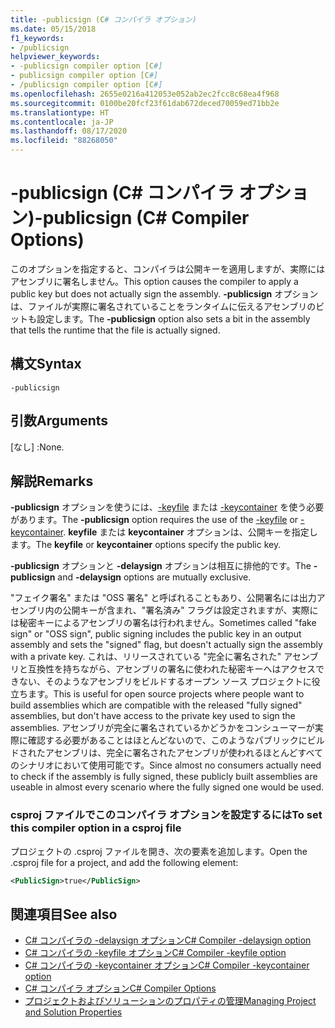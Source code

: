 ```yaml
---
title: -publicsign (C# コンパイラ オプション)
ms.date: 05/15/2018
f1_keywords:
- /publicsign
helpviewer_keywords:
- -publicsign compiler option [C#]
- publicsign compiler option [C#]
- /publicsign compiler option [C#]
ms.openlocfilehash: 2655e0216a412053e052ab2ec2fcc8c68ea4f968
ms.sourcegitcommit: 0100be20fcf23f61dab672deced70059ed71bb2e
ms.translationtype: HT
ms.contentlocale: ja-JP
ms.lasthandoff: 08/17/2020
ms.locfileid: "88268050"
---
```

# <a name="-publicsign-c-compiler-options"></a><span data-ttu-id="22dea-102">-publicsign (C# コンパイラ オプション)</span><span class="sxs-lookup"><span data-stu-id="22dea-102">-publicsign (C# Compiler Options)</span></span>

<span data-ttu-id="22dea-103">このオプションを指定すると、コンパイラは公開キーを適用しますが、実際にはアセンブリに署名しません。</span><span class="sxs-lookup"><span data-stu-id="22dea-103">This option causes the compiler to apply a public key but does not actually sign the assembly.</span></span> <span data-ttu-id="22dea-104">**-publicsign** オプションは、ファイルが実際に署名されていることをランタイムに伝えるアセンブリのビットも設定します。</span><span class="sxs-lookup"><span data-stu-id="22dea-104">The **-publicsign** option also sets a bit in the assembly that tells the runtime that the file is actually signed.</span></span>

## <a name="syntax"></a><span data-ttu-id="22dea-105">構文</span><span class="sxs-lookup"><span data-stu-id="22dea-105">Syntax</span></span>

```console
-publicsign
```

## <a name="arguments"></a><span data-ttu-id="22dea-106">引数</span><span class="sxs-lookup"><span data-stu-id="22dea-106">Arguments</span></span>

<span data-ttu-id="22dea-107">[なし] :</span><span class="sxs-lookup"><span data-stu-id="22dea-107">None.</span></span>

## <a name="remarks"></a><span data-ttu-id="22dea-108">解説</span><span class="sxs-lookup"><span data-stu-id="22dea-108">Remarks</span></span>

<span data-ttu-id="22dea-109">**-publicsign** オプションを使うには、[-keyfile](keyfile-compiler-option.md) または [-keycontainer](keycontainer-compiler-option.md) を使う必要があります。</span><span class="sxs-lookup"><span data-stu-id="22dea-109">The **-publicsign** option requires the use of the [-keyfile](keyfile-compiler-option.md) or [-keycontainer](keycontainer-compiler-option.md).</span></span> <span data-ttu-id="22dea-110">**keyfile** または **keycontainer** オプションは、公開キーを指定します。</span><span class="sxs-lookup"><span data-stu-id="22dea-110">The **keyfile** or **keycontainer** options specify the public key.</span></span>

<span data-ttu-id="22dea-111">**-publicsign** オプションと **-delaysign** オプションは相互に排他的です。</span><span class="sxs-lookup"><span data-stu-id="22dea-111">The **-publicsign** and **-delaysign** options are mutually exclusive.</span></span>

<span data-ttu-id="22dea-112">"フェイク署名" または "OSS 署名" と呼ばれることもあり、公開署名には出力アセンブリ内の公開キーが含まれ、"署名済み" フラグは設定されますが、実際には秘密キーによるアセンブリの署名は行われません。</span><span class="sxs-lookup"><span data-stu-id="22dea-112">Sometimes called "fake sign" or "OSS sign", public signing includes the public key in an output assembly and sets the "signed" flag, but doesn't actually sign the assembly with a private key.</span></span> <span data-ttu-id="22dea-113">これは、リリースされている "完全に署名された" アセンブリと互換性を持ちながら、アセンブリの署名に使われた秘密キーへはアクセスできない、そのようなアセンブリをビルドするオープン ソース プロジェクトに役立ちます。</span><span class="sxs-lookup"><span data-stu-id="22dea-113">This is useful for open source projects where people want to build assemblies which are compatible with the released "fully signed" assemblies, but don't have access to the private key used to sign the assemblies.</span></span> <span data-ttu-id="22dea-114">アセンブリが完全に署名されているかどうかをコンシューマーが実際に確認する必要があることはほとんどないので、このようなパブリックにビルドされたアセンブリは、完全に署名されたアセンブリが使われるほとんどすべてのシナリオにおいて使用可能です。</span><span class="sxs-lookup"><span data-stu-id="22dea-114">Since almost no consumers actually need to check if the assembly is fully signed, these publicly built assemblies are useable in almost every scenario where the fully signed one would be used.</span></span>

### <a name="to-set-this-compiler-option-in-a-csproj-file"></a><span data-ttu-id="22dea-115">csproj ファイルでこのコンパイラ オプションを設定するには</span><span class="sxs-lookup"><span data-stu-id="22dea-115">To set this compiler option in a csproj file</span></span>

<span data-ttu-id="22dea-116">プロジェクトの .csproj ファイルを開き、次の要素を追加します。</span><span class="sxs-lookup"><span data-stu-id="22dea-116">Open the .csproj file for a project, and add the following element:</span></span>

```xml
<PublicSign>true</PublicSign>
```

## <a name="see-also"></a><span data-ttu-id="22dea-117">関連項目</span><span class="sxs-lookup"><span data-stu-id="22dea-117">See also</span></span>

- [<span data-ttu-id="22dea-118">C# コンパイラの -delaysign オプション</span><span class="sxs-lookup"><span data-stu-id="22dea-118">C# Compiler -delaysign option</span></span>](delaysign-compiler-option.md)
- [<span data-ttu-id="22dea-119">C# コンパイラの -keyfile オプション</span><span class="sxs-lookup"><span data-stu-id="22dea-119">C# Compiler -keyfile option</span></span>](keyfile-compiler-option.md)
- [<span data-ttu-id="22dea-120">C# コンパイラの -keycontainer オプション</span><span class="sxs-lookup"><span data-stu-id="22dea-120">C# Compiler -keycontainer option</span></span>](keycontainer-compiler-option.md)
- [<span data-ttu-id="22dea-121">C# コンパイラ オプション</span><span class="sxs-lookup"><span data-stu-id="22dea-121">C# Compiler Options</span></span>](index.md)
- [<span data-ttu-id="22dea-122">プロジェクトおよびソリューションのプロパティの管理</span><span class="sxs-lookup"><span data-stu-id="22dea-122">Managing Project and Solution Properties</span></span>](/visualstudio/ide/managing-project-and-solution-properties)
